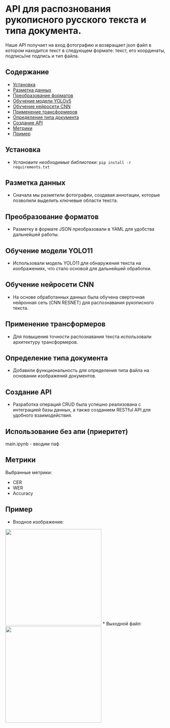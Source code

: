 # API для распознования рукописного русского текста и типа документа.
Наше API получает на вход фотографию и возвращает json файл в котором находится текст в следующем формате: текст, его координаты, подпись/не подпись и тип файла.
## Содержание
* [Установка](#установка)    
* [Разметка данных](#разметка-данных)  
* [Преобразование форматов](#преобразование-форматов)  
* [Обучение модели YOLOv5](#обучение-модели-yolo11)  
* [Обучение нейросети CNN](#обучение-нейросети-cnn)  
* [Применение трансформеров](#применение-трансформеров)    
* [Определение типа документа](#определение-типа-документа)
* [Создание API](#создание-api)
* [Метрики](#метрики)
* [Пример](#пример)
  
## Установка
* *Установите  необходимые  библиотеки:*  `pip install -r requirements.txt`
## Разметка данных
* Сначала мы разметили фотографии, создавая аннотации, которые позволили выделить ключевые области текста.
## Преобразование форматов
* Разметку в формате JSON преобразовали в YAML для удобства дальнейшей работы.
## Обучение модели YOLO11
* Использовали модель YOLO11 для обнаружения текста на изображениях, что стало основой для дальнейшей обработки.  
## Обучение нейросети CNN
* На основе обработанных данных была обучена сверточная нейронная сеть (CNN RESNET) для распознавания рукописного текста.  
## Применение трансформеров
* Для повышения точности распознавания текста использовали архитектуру трансформеров.  
## Определение типа документа
* Добавили функциональность для определения типа файла на основании изображений документов.
## Создание API
* Разработка операций CRUD была успешно реализована с интеграцией базы данных, а также созданием RESTful API для удобного взаимодействия.
## Использование без апи (приеритет)
main.ipynb - вводим паф
## Метрики
Выбранные метрики:
* CER
* WER
* Accuracy
## Пример
* Входное изображение:
<img src="photos/photo1" width="300" height="300"/>
* Выходной файл:
<img src="photos/photo2" width="300" height="300"/>
